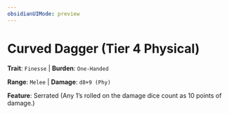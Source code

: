 ```yaml
---
obsidianUIMode: preview
---
```

# Curved Dagger (Tier 4 Physical)

**Trait**: `Finesse` | **Burden**: `One-Handed`

**Range**: `Melee` | **Damage**: `d8+9 (Phy)`

**Feature**: Serrated (Any 1’s rolled on the damage dice count as 10 points of damage.)
